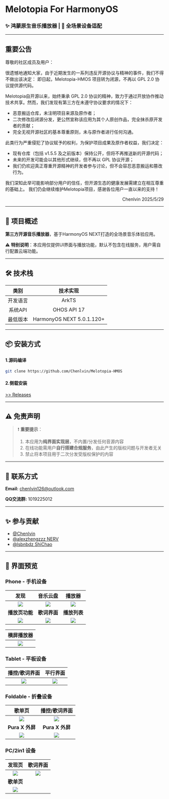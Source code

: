 # Melotopia For HarmonyOS

### ✨ 鸿蒙原生音乐播放器 | 🚀 全场景设备适配

---

## 重要公告

尊敬的社区成员及用户：

很遗憾地通知大家，由于近期发生的一系列违反开源协议与精神的事件，我们不得不做出该决定：
即日起，Melotopia-HMOS 项目转为闭源，不再以 GPL 2.0 协议提供源代码。

Melotopia自开源以来，始终秉承 GPL 2.0 协议的精神，致力于通过开放协作推动技术共享。然而，我们发现有第三方在未遵守协议要求的情况下：
- 恶意搬运仓库，未注明项目来源及原作者；
- 二次修改后闭源分发，更公然宣称该应用为其个人原创作品，完全抹杀原开发者的贡献；
- 完全无视开源社区的基本尊重原则，未与原作者进行任何沟通。

此类行为严重侵犯了协议赋予的权利，为保护项目成果及原作者权益，我们决定：
- 现有仓库（包括 v1.5.5 及之前版本）保持公开，但将不再推送新的开源代码；
- 未来的开发可能会以其他形式继续，但不再以 GPL 协议开源；
- 我们仍欢迎真正尊重开源精神的开发者参与讨论，但不会容忍恶意搬运和篡改行为。

我们深知此举可能影响部分用户的信任，但开源生态的健康发展需建立在相互尊重的基础上。
我们仍会继续维护Melotopia项目，感谢各位用户一直以来的支持！

<p align="right">Chenlvin 2025/5/29</p>

---

## 📖 项目概述
**第三方开源音乐播放器**，基于HarmonyOS NEXT打造的全场景音乐体验应用。 

⚠️ **特别说明**：本应用仅提供UI界面与播放功能，默认不包含在线服务，用户需自行配置云端功能。

---

## 🛠️ 技术栈
|      类别      |            技术实现            |  
|:------------:|:--------------------------:|  
|     开发语言     |           ArkTS            |  
|    系统API     |        OHOS API 17         |  
|     最低版本     | HarmonyOS NEXT 5.0.1.120+  |  

---

## 📦 安装方式

#### 1.源码编译

```bash
git clone https://github.com/Chenlvin/Melotopia-HMOS
`````

#### 2.侧载安装

[ >> Releases](https://github.com/Chenlvin/Melotopia-HMOS/releases)

---

## ⚠️ 免责声明

> ❗ **重要提示**：
> 1. 本应用为**纯界面实现层**，不内置/分发任何音源内容
> 2. 在线功能需用户**自行搭建合规服务**，由此产生的版权问题与开发者无关
> 3. 禁止将本项目用于二次分发受版权保护的内容

---

## 📧 联系方式

**Email:** chenlvin126@outlook.com

**QQ交流群:** 1019225012

---

## ✨ 参与贡献

- [@Chenlvin](https://github.com/Chenlvin)
- [@alexzhengzzz NERV](https://github.com/alexzhengzzz)
- [@lsbnbdz ShiChao](https://github.com/lsbnbdz)

---

## 📱 界面预览
### Phone - 手机设备
|            **发现**            |           **音乐云盘**            |            **播放器**            |
|:----------------------------:|:-----------------------------:|:-----------------------------:|
| <img src="./images/01.jpg"/> | <img src="./images/02.jpg" /> | <img src="./images/03.jpg" /> |
|          **播放页功能**           |           **歌词界面**            |           **播放列表**            |
| <img src="./images/04.jpg"/> | <img src="./images/05.jpg"/>  | <img src="./images/06.jpg"/>  | 

|          **横屏播放器**           |
|:----------------------------:|
| <img src="./images/07.jpg"/> |

### Tablet - 平板设备
|         **播控/歌词界面**          |           **平行界面**           |
|:----------------------------:|:----------------------------:|
| <img src="./images/08.jpg"/> | <img src="./images/09.jpg"/> |

### Foldable - 折叠设备
|           **歌单页**            |         **播控/歌词界面**          |
|:----------------------------:|:----------------------------:|
| <img src="./images/10.jpg"/> | <img src="./images/11.jpg"/> |
|        **Pura X 外屏**         |        **Pura X 外屏**         |
| <img src="./images/12.jpg"/> | <img src="./images/13.jpg"/> |

### PC/2in1 设备
|           **发现页**            |           **歌词界面**           |
|:----------------------------:|:----------------------------:|
| <img src="./images/14.jpg"/> | <img src="./images/15.jpg"/> |
|           **歌单页**            |
| <img src="./images/16.jpg"/> |
